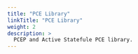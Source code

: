 ```yaml
---
title: "PCE Library"
linkTitle: "PCE Library"
weight: 2
description: >
  PCEP and Active Statefule PCE library.
---
```

